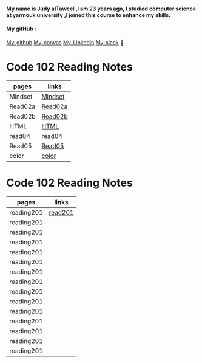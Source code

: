
#### My name is Judy alTaweel ,I am 23 years ago, I studied computer science at yarmouk university ,I joined this course to enhance my skills.
#### My gitHub :
[My-github](https://github.com/judyal-taweel)
[My-canvas](https://canvas.instructure.com/profile)
[My-Linkedin](https://www.linkedin.com/in/judy-bataineh-9a832a1b7/)
[My-slack](https://app.slack.com/client/TNGRRLUMA/G01MCKS0JG1/user_profile/U01KT1RF5U1)
:black_heart:

# Code 102 Reading Notes

pages | links
----- | -----
Mindset |  [Mindset](https://judyal-taweel.github.io/reading-notes02/Mindset)
Read02a |  [Read02a](https://judyal-taweel.github.io/reading-notes02/Read02a)
Read02b |  [Read02b](https://judyal-taweel.github.io/reading-notes02/Read02b)
HTML |  [HTML](https://judyal-taweel.github.io/reading-notes02/HTML)
read04 |  [read04](https://judyal-taweel.github.io/reading-notes02/read04)
Read05 |  [Read05](https://judyal-taweel.github.io/reading-notes02/Read05)
color |   [color](https://judyal-taweel.github.io/reading-notes02/color)

# Code 102 Reading Notes

pages | links
------| -----
reading201 | [read201](https://judyal-taweel.github.io/reading-notes02/read201)
reading201 | []()
reading201 | []()
reading201 | []()
reading201 | []()
reading201 | []()
reading201 | []()
reading201 | []()
reading201 | []()
reading201 | []()
reading201 | []()
reading201 | []()
reading201 | []()
reading201 | []()
reading201 | []()




